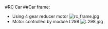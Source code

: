 #RC Car
##Car frame:
- Using 4 gear reducer motor
![rc_frame.jpg](https://github.com/attain7710/DieuKhienXeTuXa/tree/master/images/rc_frame.jpg)
- Motor controlled by module L298
![L298.jpg](https://github.com/attain7710/DieuKhienXeTuXa/tree/master/images/L298N-module.jpg)
